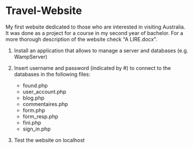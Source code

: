 # Travel-Website
My first website dedicated to those who are interested in visiting Australia. It was done as a project for a course in my second year of bachelor. For a more thorough description of the website check "A LIRE.docx".

1) Install an application that allows to manage a server and databases (e.g. WampServer)

2) Insert username and password (indicated by #) to connect to the databases in the following files: 
    - found.php
    - user_account.php
    - blog.php
    - commentaires.php
    - form.php
    - form_resp.php
    - fini.php
    - sign_in.php

3) Test the website on localhost
